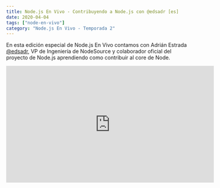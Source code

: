 ```yaml
---
title: Node.js En Vivo - Contribuyendo a Node.js con @edsadr [es]
date: 2020-04-04
tags: ["node-en-vivo"]
category: "Node.js En Vivo - Temporada 2"
---
```


En esta edición especial de Node.js En Vivo contamos con Adrián Estrada [@edsadr](https://twitter.com/edsadr), VP de Ingeniería de NodeSource y colaborador oficial del proyecto de Node.js aprendiendo como contribuir al core de Node.

<iframe class="mt-2" width="560" height="315" src="https://www.youtube.com/embed/jWsDPyHrJho" title="YouTube video player" frameborder="0" allow="accelerometer; autoplay; clipboard-write; encrypted-media; gyroscope; picture-in-picture" allowfullscreen></iframe>
